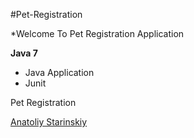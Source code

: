 #Pet-Registration

*Welcome To Pet Registration Application

**Java 7**

* Java Application
* Junit

Pet Registration 

[Anatoliy Starinskiy](http://ebay.com)